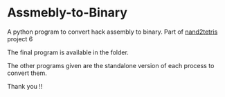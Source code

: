 # Assmebly-to-Binary

A python program to convert hack assembly to binary.
Part of [nand2tetris](https://www.nand2tetris.org/) project 6

The final program is available in the folder.

The other programs given are the standalone version of each process to convert them.

Thank you !!
